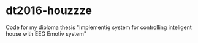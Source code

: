 # dt2016-houzzze
Code for my diploma thesis "Implementig system for controlling inteligent house with EEG Emotiv system"
